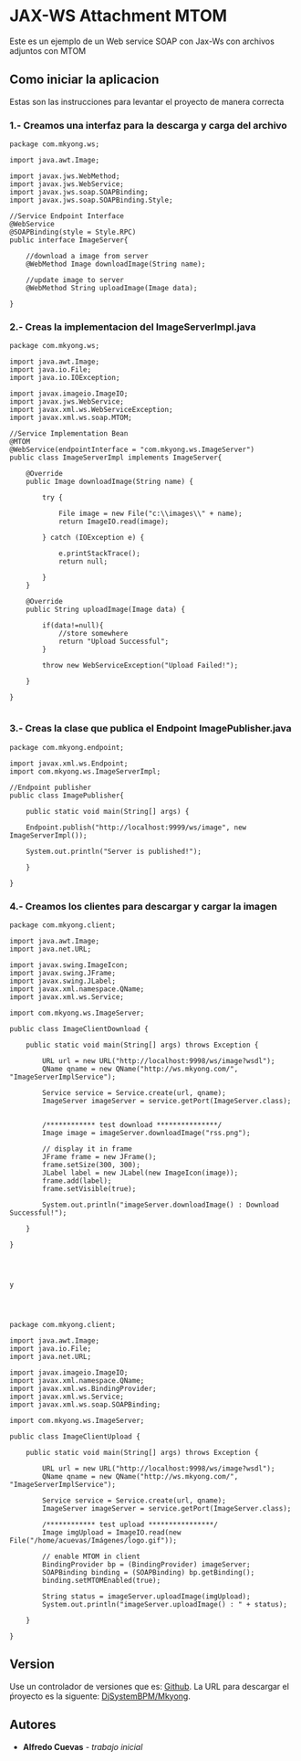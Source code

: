 # JAX-WS Attachment MTOM

Este es un ejemplo de un Web service SOAP con Jax-Ws con archivos adjuntos con MTOM

## Como iniciar la aplicacion

Estas son las instrucciones para levantar el proyecto de manera correcta


### 1.- Creamos una interfaz para la descarga y carga del archivo

```
package com.mkyong.ws;

import java.awt.Image;

import javax.jws.WebMethod;
import javax.jws.WebService;
import javax.jws.soap.SOAPBinding;
import javax.jws.soap.SOAPBinding.Style;

//Service Endpoint Interface
@WebService
@SOAPBinding(style = Style.RPC)
public interface ImageServer{

	//download a image from server
	@WebMethod Image downloadImage(String name);

	//update image to server
	@WebMethod String uploadImage(Image data);

}

```
### 2.- Creas la implementacion del ImageServerImpl.java

```
package com.mkyong.ws;

import java.awt.Image;
import java.io.File;
import java.io.IOException;

import javax.imageio.ImageIO;
import javax.jws.WebService;
import javax.xml.ws.WebServiceException;
import javax.xml.ws.soap.MTOM;

//Service Implementation Bean
@MTOM
@WebService(endpointInterface = "com.mkyong.ws.ImageServer")
public class ImageServerImpl implements ImageServer{

	@Override
	public Image downloadImage(String name) {

		try {

			File image = new File("c:\\images\\" + name);
			return ImageIO.read(image);

		} catch (IOException e) {

			e.printStackTrace();
			return null;

		}
	}

	@Override
	public String uploadImage(Image data) {

		if(data!=null){
			//store somewhere
			return "Upload Successful";
		}

		throw new WebServiceException("Upload Failed!");

	}

}
	
```

### 3.- Creas la clase que publica el Endpoint ImagePublisher.java

```
package com.mkyong.endpoint;

import javax.xml.ws.Endpoint;
import com.mkyong.ws.ImageServerImpl;

//Endpoint publisher
public class ImagePublisher{

    public static void main(String[] args) {

	Endpoint.publish("http://localhost:9999/ws/image", new ImageServerImpl());

	System.out.println("Server is published!");

    }

}

```

### 4.- Creamos los clientes para descargar y cargar la imagen

```
package com.mkyong.client;

import java.awt.Image;
import java.net.URL;

import javax.swing.ImageIcon;
import javax.swing.JFrame;
import javax.swing.JLabel;
import javax.xml.namespace.QName;
import javax.xml.ws.Service;

import com.mkyong.ws.ImageServer;

public class ImageClientDownload {

	public static void main(String[] args) throws Exception {

		URL url = new URL("http://localhost:9998/ws/image?wsdl");
		QName qname = new QName("http://ws.mkyong.com/", "ImageServerImplService");

		Service service = Service.create(url, qname);
		ImageServer imageServer = service.getPort(ImageServer.class);

		
		/************ test download ***************/
		Image image = imageServer.downloadImage("rss.png");

		// display it in frame
		JFrame frame = new JFrame();
		frame.setSize(300, 300);
		JLabel label = new JLabel(new ImageIcon(image));
		frame.add(label);
		frame.setVisible(true);

		System.out.println("imageServer.downloadImage() : Download Successful!");

	}

}




y 




package com.mkyong.client;

import java.awt.Image;
import java.io.File;
import java.net.URL;

import javax.imageio.ImageIO;
import javax.xml.namespace.QName;
import javax.xml.ws.BindingProvider;
import javax.xml.ws.Service;
import javax.xml.ws.soap.SOAPBinding;

import com.mkyong.ws.ImageServer;

public class ImageClientUpload {

	public static void main(String[] args) throws Exception {

		URL url = new URL("http://localhost:9998/ws/image?wsdl");
		QName qname = new QName("http://ws.mkyong.com/", "ImageServerImplService");

		Service service = Service.create(url, qname);
		ImageServer imageServer = service.getPort(ImageServer.class);

		/************ test upload ****************/
		Image imgUpload = ImageIO.read(new File("/home/acuevas/Imágenes/logo.gif"));

		// enable MTOM in client
		BindingProvider bp = (BindingProvider) imageServer;
		SOAPBinding binding = (SOAPBinding) bp.getBinding();
		binding.setMTOMEnabled(true);

		String status = imageServer.uploadImage(imgUpload);
		System.out.println("imageServer.uploadImage() : " + status);

	}

}
```

## Version

Use un controlador de versiones que es: [Github](https://github.com). La URL para descargar el ṕroyecto es la siguente: [DjSystemBPM/Mkyong](https://github.com/DjSystemBPM/Mkyong). 

## Autores

* **Alfredo Cuevas** - *trabajo inicial*